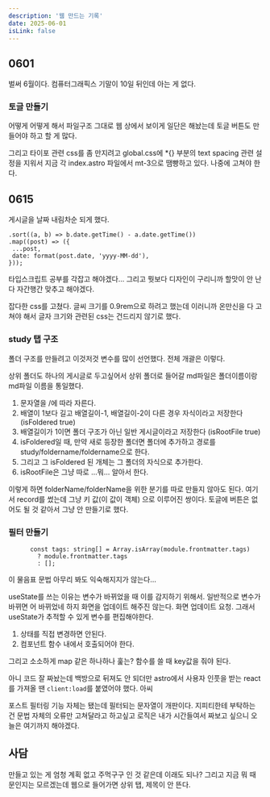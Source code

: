```yaml
---
description: '웹 만드는 기록'
date: 2025-06-01
isLink: false
---
```


## 0601

벌써 6월이다. 컴퓨터그래픽스 기말이 10일 뒤인데 아는 게 없다.

### 토글 만들기

어떻게 어떻게 해서 파일구조 그대로 웹 상에서 보이게 일단은 해놨는데 토글 버튼도 만들어야 하고 할 게 많다.

그리고 타이포 관련 css를 좀 만지려고 global.css에 \*{} 부분의 text spacing 관련 설정을 지워서 지금 각 index.astro 파일에서 mt-3으로 땜빵하고 있다. 나중에 고쳐야 한다.

## 0615

게시글을 날짜 내림차순 되게 했다.

```
.sort((a, b) => b.date.getTime() - a.date.getTime())
.map((post) => ({
 ...post,
 date: format(post.date, 'yyyy-MM-dd'),
}));
```

타입스크립트 공부를 각잡고 해야겠다...
그리고 뭣보다 디자인이 구리니까 할맛이 안 난다 자간행간 맞추고 해야겠다.

잡다한 css를 고쳤다. 글씨 크기를 0.9rem으로 하려고 했는데 이러니까 온만신을 다 고쳐야 해서 글자 크기와 관련된 css는 건드리지 않기로 했다.

### study 탭 구조

폴더 구조를 만들려고 이것저것 변수를 많이 선언했다.
전체 개괄은 이렇다.

상위 폴더도 하나의 게시글로 두고싶어서 상위 폴더로 들어갈 md파일은 폴더이름이랑 md파일 이름을 통일했다.

1. 문자열을 /에 따라 자른다.
2. 배열이 1보다 길고 배열길이-1, 배열길이-2이 다른 경우 자식이라고 저장한다(isFoldered true)
3. 배열길이가 1이면 폴더 구조가 아닌 일반 게시글이라고 저장한다 (isRootFile true)
4. isFoldered일 때, 만약 새로 등장한 폴더면 폴더에 추가하고 경로를 study/foldername/foldername으로 한다.
5. 그리고 그 isFoldered 된 개체는 그 폴더의 자식으로 추가한다.
6. isRootFile은 그냥 따로 ...뭐... 알아서 한다.

이렇게 하면 folderName/folderName을 위한 분기를 따로 만들지 않아도 된다.
여기서 record를 썼는데 그냥 키 값(이 값이 객체) 으로 이루어진 쌍이다.
토글에 버튼은 없어도 될 것 같아서 그냥 안 만들기로 했다.

### 필터 만들기

```
      const tags: string[] = Array.isArray(module.frontmatter.tags)
        ? module.frontmatter.tags
        : [];
```

이 물음표 문법 아무리 봐도 익숙해지지가 않는다...

useState를 쓰는 이유는 변수가 바뀌었을 때 이를 감지하기 위해서.
일반적으로 변수가 바뀌면 어 바뀌었네 하지 화면을 업데이트 해주진 않는다. 화면 업데이트 요청.
그래서 useState가 추적할 수 있게 변수를 편집해야한다.

1. 상태를 직접 변경하면 안된다.
2. 컴포넌트 함수 내에서 호출되어야 한다.

그리고 소소하게 map 같은 하나하나 훑는? 함수를 쓸 때 key값을 줘야 된다.

아니 코드 잘 짜놨는데 백방으로 뒤져도 안 되더만 astro에서 사용자 인풋을 받는 react를 가져올 땐 `client:load`를 붙였어야 했다.
아씨

포스트 필터링 기능 자체는 됐는데 필터되는 문자열이 개판이다. 지피티한테 부탁하는 건 문법 자체의 오류만 고쳐달라고 하고싶고 로직은 내가 시간들여서 짜보고 싶으니 오늘은 여기까지 해야겠다.

## 사담

만들고 있는 게 엄청 계획 없고 주먹구구 인 것 같은데 이래도 되나?
그리고 지금 뭐 때문인지는 모르겠는데 웹으로 들어가면 상위 탭, 제목이 안 뜬다.
